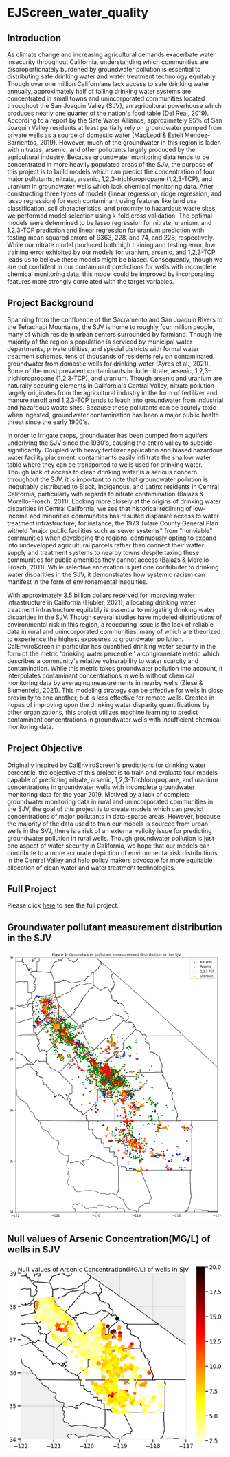 # EJScreen_water_quality

## Introduction

As climate change and increasing agricultural demands exacerbate water insecurity throughout California, understanding which communities are disproportionately burdened by groundwater pollution is essential to distributing safe drinking water and water treatment technology equitably. Though over one million Californians lack access to safe drinking water annually, approximately half of failing drinking water systems are concentrated in small towns and unincorporated communities located throughout the San Joaquin Valley (SJV), an agricultural powerhouse which produces nearly one quarter of the nation's food table (Del Real, 2019). According to a report by the Safe Water Alliance, approximately 95% of San Joaquin Valley residents at least partially rely on groundwater pumped from private wells as a source of domestic water (MacLeod & Estelí Méndez-Barrientos, 2019). However, much of the groundwater in this region is laden with nitrates, arsenic, and other pollutants largely produced by the agricultural industry. Because groundwater monitoring data tends to be concentrated in more heavily populated areas of the SJV, the purpose of this project is to build models which can predict the concentration of four major pollutants, nitrate, arsenic, 1,2,3-trichloropropane (1,2,3-TCP), and uranium in groundwater wells which lack chemical monitoring data. After constructing three types of models (linear regression, ridge regression, and lasso regression) for each contaminant using features like land use classification, soil characteristics, and proximity to hazardous waste sites, we performed model selection using k-fold cross validation.  The optimal models were determined to be lasso regression for nitrate, uranium, and 1,2,3-TCP prediction and linear regression for uranium prediction with testing mean squared errors of 9363, 228, and 74, and 228, respectively. While our nitrate model produced both high training and testing error, low training error exhibited by our models for uranium, arsenic, and 1,2,3-TCP leads us to believe these models might be biased. Consequently, though we are not confident in our contaminant predictions for wells with incomplete chemical monitoring data, this model could be improved by incorporating features more strongly correlated with the target variables.

## Project Background

Spanning from the confluence of the Sacramento and San Joaquin Rivers to the Tehachapi Mountains, the SJV is home to roughly four million people, many of which reside in urban centers surrounded by farmland. Though the majority of the region's population is serviced by municipal water departments, private utilities, and special districts with formal water treatment schemes, tens of thousands of residents rely on contaminated groundwater from domestic wells for drinking water (Ayres et al., 2021). Some of the most prevalent contaminants include nitrate, arsenic, 1,2,3-trichloropropane (1,2,3-TCP), and uranium. Though arsenic and uranium are naturally occuring elements in California's Central Valley, nitrate pollution largely originates from the agricultural industry in the form of fertilizer and manure runoff and 1,2,3-TCP tends to leach into groundwater from industrial and hazardous waste sites. Because these pollutants can be acutely toxic when ingested, groundwater contamination has been a major public health threat since the early 1900's. 


In order to irrigate crops, groundwater has been pumped from aquifers underlying the SJV since the 1930's, causing the entire valley to subside significantly. Coupled with heavy fertilizer application and biased hazardous water facility placement, contaminants easily infiltrate the shallow water table where they can be transported to wells used for drinking water. Though lack of access to clean drinking water is a serious concern throughout the SJV, it is important to note that groundwater pollution is inequitably distributed to Black, Indigenous, and Latinx residents in Central California, particularly with regards to nitrate contamination (Balazs & Morello-Frosch, 2011). Looking more closely at the origins of drinking water disparities in Central California, we see that historical redlining of low-income and minorities communities has resulted disparate access to water treatment infrastructure; for instance, the 1973 Tulare County General Plan witheld "major public facilities such as sewer systems" from "nonviable" communities when developing the regions, continuously opting to expand into undeveloped agricultural parcels rather than connect their watter supply and treatment systems to nearby towns despite taxing these communities for public amenities they cannot access (Balazs & Morello-Frosch, 2011). While selective annexation is just one contributer to drinking water disparities in the SJV, it demonstrates how systemic racism can manifest in the form of environemental inequities. 


With approximately 3.5 billion dollars reserved for improving water infrastructure in California (Hubler, 2021), allocating drinking water treatment infrastructure equitably is essential to mitigating drinking water disparities in the SJV. Though several studies have modeled distributions of environmental risk in this region, a reoccuring issue is the lack of reliable data in rural and unincorporated communities, many of which are theorized to experience the highest exposures to groundwater pollution. CalEnviroScreen in particular has quantified drinking water security in the form of the metric 'drinking water percentile,' a conglomerate metric which describes a community's relative vulnerability to water scarcity and contamination. While this metric takes groundwater pollution into account, it interpolates contaminant concentrations in wells without chemical monitoring data by averaging measurements in nearby wells (Ziese & Blumenfeld, 2021). This modeling strategy can be effective for wells in close proximity to one another, but is less effective for remote wells. Created in hopes of improving upon the drinking water disparity quantifications by other organizations, this project utilizes machine learning to predict contaminant concentrations in groundwater wells with insufficient chemical monitoring data.

## Project Objective
  
Originally inspired by CalEnviroScreen's predictions for drinking water percentile, the objective of this project is to train and evaluate four models capable of predicting nitrate, arsenic, 1,2,3-Trichloropropane, and uranium concentrations in groundwater wells with incomplete groundwater monitoring data for the year 2019. Motived by a lack of complete groundwater monitoring data in rural and unincorporated communities in the SJV, the goal of this project is to create models which can predict concentrations of major pollutants in data-sparse areas. However, because the majority of the data used to train our models is sourced from urban wells in the SVJ, there is a risk of an external validity issue for predicting groundwater pollution in rural wells. Though groundwater pollution is just one aspect of water security in California, we hope that our models can contribute to a more accurate depiction of environmental risk distributions in the Central Valley and help policy makers advocate for more equitable allocation of clean water and water treatment technologies.   

## Full Project

Please click [here](https://github.com/Grey-Xu-Yang/EJScreen_water_quality/blob/main/ER_131_Final_Project_(Group_10).ipynb) to see the full project.

## Groundwater pollutant measurement distribution in the SJV
<p align="center">
<img src="/EDA.png">
</p>

## Null values of Arsenic Concentration(MG/L) of wells in SJV
<p align="center">
<img src="/Null value.png">
</p>
